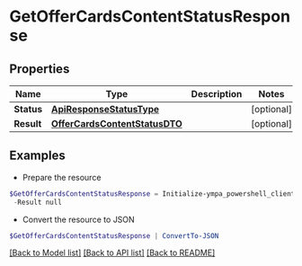 # GetOfferCardsContentStatusResponse
## Properties

Name | Type | Description | Notes
------------ | ------------- | ------------- | -------------
**Status** | [**ApiResponseStatusType**](ApiResponseStatusType.md) |  | [optional] 
**Result** | [**OfferCardsContentStatusDTO**](OfferCardsContentStatusDTO.md) |  | [optional] 

## Examples

- Prepare the resource
```powershell
$GetOfferCardsContentStatusResponse = Initialize-ympa_powershell_clientGetOfferCardsContentStatusResponse  -Status null `
 -Result null
```

- Convert the resource to JSON
```powershell
$GetOfferCardsContentStatusResponse | ConvertTo-JSON
```

[[Back to Model list]](../README.md#documentation-for-models) [[Back to API list]](../README.md#documentation-for-api-endpoints) [[Back to README]](../README.md)

